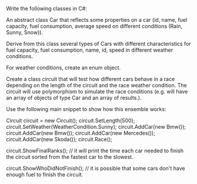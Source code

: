 Write the following classes in C#:

An abstract class Car that reflects some properties on a car (id, name, fuel capacity, fuel consumption, average speed on different conditions (Rain, Sunny, Snow)).

Derive from this class several types of Cars with different characteristics for fuel capacity, fuel consumption, name, id, speed in different weather conditions.

For weather conditions, create an enum object.

Create a class circuit that will test how different cars behave in a race depending on the length of the circuit and the race weather condition. The circuit will use polymorphism to simulate the race conditions (e.g. will have an array of objects of type
Car and an array of results.).

Use the following
main snippet to show how this ensemble works:

Circuit circuit = new Circuit();
circuit.SetLength(500);
circuit.SetWeather(WeatherCondition.Sunny);
circuit.AddCar(new Bmw());
circuit.AddCar(new Bmw());
circuit.AddCar(new Mercedes());
circuit.AddCar(new Skoda());
circuit.Race();

circuit.ShowFinalRanks(); // it will print the time each car needed to finish the circuit sorted from the fastest car to the slowest.

circuit.ShowWhoDidNotFinish(); // it is possible that some cars don't have enough fuel to finish the circuit.
